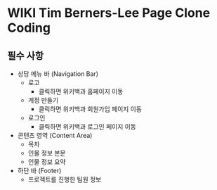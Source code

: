 # WIKI Tim Berners-Lee Page Clone Coding

## 필수 사항
- 상당 메뉴 바 (Navigation Bar)
  - 로고
    - 클릭하면 위키백과 홈페이지 이동
  - 계정 만들기
    - 클릭하면 위키백과 회원가입 페이지 이동
  - 로그인
    - 클릭하면 위키백과 로그인 페이지 이동
- 콘텐츠 영역 (Content Area)
  - 목차
  - 인물 정보 본문
  - 인물 정보 요약
- 하단 바 (Footer)
  - 프로젝트를 진행한 팀원 정보